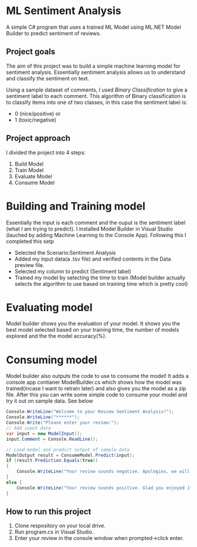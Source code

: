 # ML Sentiment Analysis

A simple C# program that uses a trained ML Model using ML.NET Model Builder to predict sentiment of reviews.

## Project goals

The aim of this project was to build a simple machine learning model for sentiment analysis. Essentially sentiment analysis allows us to understand and classify the sentiment on text.

Using a sample dataset of comments, I used *Binary Classification* to give a sentiment label to each comment. This algorithm of Binary classification is to classify items into one of two classes, in this case the sentiment label is: 
* 0 (nice/positive)
or
* 1 (toxic/negative)

## Project approach
I divided the project into 4 steps: 
1. Build Model
2. Train Model
3. Evaluate Model
4. Consume Model

# Building and Training model
Essentially the input is each comment and the ouput is the sentiment label (what I am trying to predict). I installed Model Builder in Visual Studio (lauched by adding Machine Learning to the Console App). Following this I completed this setp 
* Selected the Scenario:Sentiment Analysis
* Added my input data(a .tsv file) and verified contents in the Data preview file.
* Selected my column to predict (Sentiment label)
* Trained my model by selecting the time to train (Model builder actually selects the algorithm to use based on training time which is pretty cool)

# Evaluating model
Model builder shows you the evaluation of your model. It shows you the best model selected based on your training time, the number of models explored and the the model accuracy(%).

# Consuming model
Model builder also outputs the code to use to consume the model! It adds a console app contianer ModelBuilder.cs which shows how the model was trained(incase I want to retrain later) and also gives you the model as a zip file. After this you can write some simple code to consume your model and try it out on sample data. See below

```csharp
Console.WriteLine("Welcome to your Review Sentiment Analysis!");
Console.WriteLine("******");
Console.Write("Please enter your review:");
// Add input data
var input = new ModelInput();
input.Comment = Console.ReadLine();

// Load model and predict output of sample data
ModelOutput result = ConsumeModel.Predict(input);
if (result.Prediction.Equals(true))
{
    Console.WriteLine("Your review sounds negative. Apologies, we will work on making things better for next time!");
}
else {
    Console.WriteLine("Your review sounds positive. Glad you enjoyed it!");
}
```

## How to run this project
1. Clone respository on your local drive.
2. Run program.cs in Visual Studio.
3. Enter your review in the console window when prompted->click enter.
